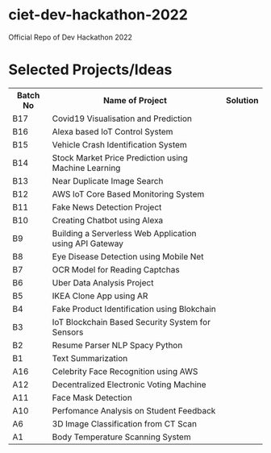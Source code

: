 # ciet-dev-hackathon-2022
Official Repo of Dev Hackathon 2022

# Selected Projects/Ideas

<table>
  <tr>
    <th>Batch No</th>
    <th>Name of Project</th>
    <th>Solution</th>
  </tr>
  <tr>
    <td>B17</td>
    <td>Covid19 Visualisation and Prediction</td>
    <td></td>
  </tr>
  <tr>
    <td>B16</td>
    <td>Alexa based IoT Control System</td>
    <td></td>
  </tr>
  <tr>
    <td>B15</td>
    <td>Vehicle Crash Identification System</td>
    <td></td>
  </tr>
  <tr>
    <td>B14</td>
    <td>Stock Market Price Prediction using Machine Learning</td>
    <td></td>
  </tr>
  <tr>
    <td>B13</td>
    <td>Near Duplicate Image Search</td>
    <td></td>
  </tr>
  <tr>
    <td>B12</td>
    <td>AWS IoT Core Based Monitoring System</td>
    <td></td>
  </tr>
  <tr>
    <td>B11</td>
    <td>Fake News Detection Project</td>
    <td></td>
  </tr>
  <tr>
    <td>B10</td>
    <td>Creating Chatbot using Alexa</td>
    <td></td>
  </tr>
  <tr>
    <td>B9</td>
    <td>Building a Serverless Web Application using API Gateway</td>
    <td></td>
  </tr>
  <tr>
    <td>B8</td>
    <td>Eye Disease Detection using Mobile Net</td>
    <td></td>
  </tr>
  <tr>
    <td>B7</td>
    <td>OCR Model for Reading Captchas</td>
    <td></td>
  </tr>
  <tr>
    <td>B6</td>
    <td>Uber Data Analysis Project</td>
    <td></td>
  </tr>
  <tr>
    <td>B5</td>
    <td>IKEA Clone App using AR </td>
    <td></td>
  </tr>
  <tr>
    <td>B4</td>
    <td>Fake Product Identification using Blokchain</td>
    <td></td>
  </tr>
  <tr>
    <td>B3</td>
    <td>IoT Blockchain Based Security System for Sensors</td>
    <td></td>
  </tr>
  <tr>
    <td>B2</td>
    <td>Resume Parser NLP Spacy Python</td>
    <td></td>
  </tr>
  <tr>
    <td>B1</td>
    <td>Text Summarization</td>
    <td></td>
  </tr>
  <tr>
    <td>A16</td>
    <td>Celebrity Face Recognition using AWS</td>
    <td></td>
  </tr>
  <tr>
    <td>A12</td>
    <td>Decentralized Electronic Voting Machine</td>
    <td></td>
  </tr>
  <tr>
    <td>A11</td>
    <td>Face Mask Detection</td>
    <td></td>
  </tr>
  <tr>
    <td>A10</td>
    <td>Perfomance Analysis on Student Feedback</td>
    <td></td>
  </tr>
  <tr>
    <td>A6</td>
    <td>3D Image Classification from CT Scan</td>
    <td></td>
  </tr>
  <tr>
    <td>A1</td>
    <td>Body Temperature Scanning System</td>
    <td></td>
  </tr>
</table>

